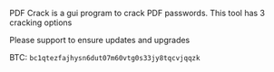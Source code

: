 PDF Crack is a gui program to crack PDF passwords. This tool has 3 cracking options


Please support to ensure updates and upgrades

BTC: `bc1qtezfajhysn6dut07m60vtg0s33jy8tqcvjqqzk`

